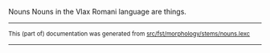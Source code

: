 Nouns
Nouns in the Vlax Romani language are things.

* * *

<small>This (part of) documentation was generated from [src/fst/morphology/stems/nouns.lexc](https://github.com/giellalt/lang-rmy/blob/main/src/fst/morphology/stems/nouns.lexc)</small>

---

